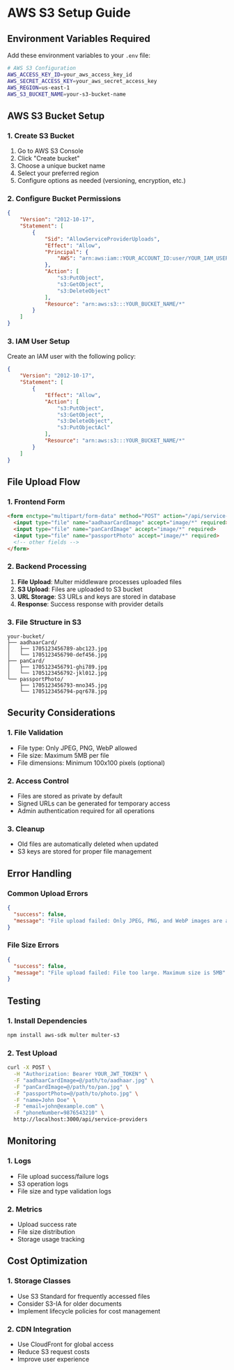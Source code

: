 # AWS S3 Setup Guide

## Environment Variables Required

Add these environment variables to your `.env` file:

```bash
# AWS S3 Configuration
AWS_ACCESS_KEY_ID=your_aws_access_key_id
AWS_SECRET_ACCESS_KEY=your_aws_secret_access_key
AWS_REGION=us-east-1
AWS_S3_BUCKET_NAME=your-s3-bucket-name
```

## AWS S3 Bucket Setup

### 1. Create S3 Bucket
1. Go to AWS S3 Console
2. Click "Create bucket"
3. Choose a unique bucket name
4. Select your preferred region
5. Configure options as needed (versioning, encryption, etc.)

### 2. Configure Bucket Permissions
```json
{
    "Version": "2012-10-17",
    "Statement": [
        {
            "Sid": "AllowServiceProviderUploads",
            "Effect": "Allow",
            "Principal": {
                "AWS": "arn:aws:iam::YOUR_ACCOUNT_ID:user/YOUR_IAM_USER"
            },
            "Action": [
                "s3:PutObject",
                "s3:GetObject",
                "s3:DeleteObject"
            ],
            "Resource": "arn:aws:s3:::YOUR_BUCKET_NAME/*"
        }
    ]
}
```

### 3. IAM User Setup
Create an IAM user with the following policy:

```json
{
    "Version": "2012-10-17",
    "Statement": [
        {
            "Effect": "Allow",
            "Action": [
                "s3:PutObject",
                "s3:GetObject",
                "s3:DeleteObject",
                "s3:PutObjectAcl"
            ],
            "Resource": "arn:aws:s3:::YOUR_BUCKET_NAME/*"
        }
    ]
}
```

## File Upload Flow

### 1. Frontend Form
```html
<form enctype="multipart/form-data" method="POST" action="/api/service-providers">
  <input type="file" name="aadhaarCardImage" accept="image/*" required>
  <input type="file" name="panCardImage" accept="image/*" required>
  <input type="file" name="passportPhoto" accept="image/*" required>
  <!-- other fields -->
</form>
```

### 2. Backend Processing
1. **File Upload**: Multer middleware processes uploaded files
2. **S3 Upload**: Files are uploaded to S3 bucket
3. **URL Storage**: S3 URLs and keys are stored in database
4. **Response**: Success response with provider details

### 3. File Structure in S3
```
your-bucket/
├── aadhaarCard/
│   ├── 1705123456789-abc123.jpg
│   └── 1705123456790-def456.jpg
├── panCard/
│   ├── 1705123456791-ghi789.jpg
│   └── 1705123456792-jkl012.jpg
└── passportPhoto/
    ├── 1705123456793-mno345.jpg
    └── 1705123456794-pqr678.jpg
```

## Security Considerations

### 1. File Validation
- File type: Only JPEG, PNG, WebP allowed
- File size: Maximum 5MB per file
- File dimensions: Minimum 100x100 pixels (optional)

### 2. Access Control
- Files are stored as private by default
- Signed URLs can be generated for temporary access
- Admin authentication required for all operations

### 3. Cleanup
- Old files are automatically deleted when updated
- S3 keys are stored for proper file management

## Error Handling

### Common Upload Errors
```json
{
  "success": false,
  "message": "File upload failed: Only JPEG, PNG, and WebP images are allowed"
}
```

### File Size Errors
```json
{
  "success": false,
  "message": "File upload failed: File too large. Maximum size is 5MB"
}
```

## Testing

### 1. Install Dependencies
```bash
npm install aws-sdk multer multer-s3
```

### 2. Test Upload
```bash
curl -X POST \
  -H "Authorization: Bearer YOUR_JWT_TOKEN" \
  -F "aadhaarCardImage=@/path/to/aadhaar.jpg" \
  -F "panCardImage=@/path/to/pan.jpg" \
  -F "passportPhoto=@/path/to/photo.jpg" \
  -F "name=John Doe" \
  -F "email=john@example.com" \
  -F "phoneNumber=9876543210" \
  http://localhost:3000/api/service-providers
```

## Monitoring

### 1. Logs
- File upload success/failure logs
- S3 operation logs
- File size and type validation logs

### 2. Metrics
- Upload success rate
- File size distribution
- Storage usage tracking

## Cost Optimization

### 1. Storage Classes
- Use S3 Standard for frequently accessed files
- Consider S3-IA for older documents
- Implement lifecycle policies for cost management

### 2. CDN Integration
- Use CloudFront for global access
- Reduce S3 request costs
- Improve user experience 